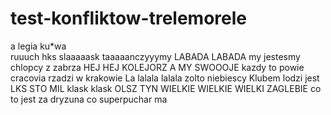 # test-konfliktow-trelemorele
a legia ku*wa  
ruuuch hks
slaaaaask
taaaaanczyyymy LABADA LABADA
my jestesmy chlopcy z zabrza
HEJ HEJ KOLEJORZ
A MY SWOOOJE
kazdy to powie cracovia rzadzi w krakowie 
La lalala lalala zolto niebiescy
Klubem lodzi jest LKS
STO MIL klask klask OLSZ TYN
WIELKIE WIELKIE WIELKI ZAGLEBIE
co to jest za dryzuna co superpuchar ma